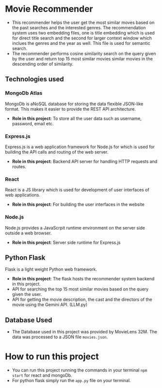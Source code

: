 # Movie Recommender 

- This recommender helps the user get the most similar moves based on the past searches and the interested genres.
The recommendation system uses two embedding files, one is title embedding which is used for direct title search and the second for larger context window which inclues the genres and the year as well. This file is used for semantic search.
- The recommender performs cosine similarity search on the query given by the user and return top 15 most similar movies similar movies in the descending order of similarity.

## Technologies used

### **MongoDb Atlas**
MongoDb is aNoSQL database for storing the data flexible JSON-like format. This makes it easier to provide the REST API architecture.
- **Role in this project**: To store all the user data such as username, password, email etc.

### **Express.js**
Express.js is a web application framework for Node.js for which is used for building the  API calls and routing of the web server.
- **Role in this project**: Backend API server for handling HTTP requests and routes.

### **React**
React is a JS library which is used for development of user interfaces of web applications.
- **Role in this project**: For building the user interfaces in the website

 ### **Node.js**
 Node.js provides a JavaScrpit runtime environment on the server side outside a web browser.
 - **Role in this project**: Server side runtime for Express.js

## **Python Flask**
Flask is a light weight Python web framework.
- **Role in this project**: The flask hosts the recommender system backend in this project.
- API for searching the top 15 most similar movies based on the query given the user.
- API for getting the movie description, the cast and the directors of the movie using the Gemini API. (LLM.py)

## Database Used
- The Database used in this project was provided by MovieLens 32M. The data was processed to a JSON file `movies.json`.

# How to run this project
- You can run this project running the commands in your terminal `npm start` for react and mongoDb.
- For python flask simply run the `app.py` file on your terminal.
